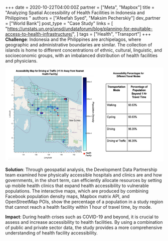 +++
date = 2020-10-22T04:00:00Z
partner = ["Meta", "Mapbox"]
title = "Analyzing Spatial Accessibility of Health Facilities in Indonesia and Philippines "
authors = ["Afeefah Syed", "Maksim Pecherskiy"]
dev_partner = ["World Bank"]
post_type = "Case Study"
links = [
    "https://unstats.un.org/unsd/undataforum/blog/planning-for-equitable-access-to-health-infrastructure/",
]
tags = ["Health", "Transport"]
+++
**Challenge**: Indonesia and the Philippines are archipelagos, where geographic and administrative boundaries are similar. The collection of islands is home to different concentrations of ethnic, cultural, linguistic, and socioeconomic groups, with an imbalanced distribution of health facilities and physicians.

![](analysis-ind.png)

**Solution**: Through geospatial analysis, the Development Data Partnership team examined how physically accessible hospitals and clinics are and how governments, in the short term, can efficiently allocate resources by setting up mobile health clinics that expand health accessibility to vulnerable populations. The interactive maps, which are produced by combining Facebook population density maps, Mapbox matrix API, and OpenStreetMap POIs, show the percentage of a population in a study region that cannot reach a health facility within 1 hour of travel time, by mode.

**Impact**: During health crises such as COVID-19 and beyond, it is crucial to assess and increase accessibility to health facilities. By using a combination of public and private sector data, the study provides a more comprehensive understanding of health facility accessibility.
